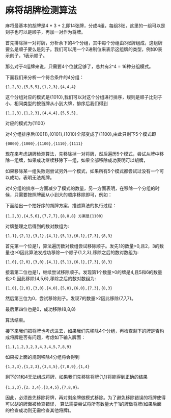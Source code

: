 # 麻将胡牌检测算法

麻将最基本的胡牌是4 * 3 + 2,即14张牌，分成4组，每组3张，这里的一组可以是刻子也可以是顺子，再加一对作为将牌。

首先排除掉一对将牌，分析余下的4个分组，其中每个分组由3张牌组成，这组牌要么是顺子要么是刻子。我们可以用一个2进制位来表示这组牌的类型，例如0表示刻子，1表示顺子。

那么对于4组牌来说，只需要4个位就足够了，总共有2^4 = 16种分组模式。

下面我们来分析一个符合条件的4分组：

	{1,2,3},{5,5,5},{1,2,3},{4,4,4}

这个分组对应的模式是{1010},我们可以对这个分组进行排序，规则是顺子比刻子小，相同类型的按首牌从小到大牌，排序后我们得到

	{1,2,3},{1,2,3},{4,4,4},{5,5,5},

对应的模式为{1100}

对4分组排序后{0011},{0101},{1010}全部变成了{1100},由此只剩下5个模式即

	{0000},{1000},{1100},{1110},{1111}

现在来考虑胡牌检测算法，先移除掉一对将牌，然后遍历5个模式，尝试从牌中移除一组牌，如果成功继续移除下一组，如果全部移除成功表明可以胡牌，

如果移除某一组失败则尝试另外一个模式，如果所有5个模式都尝试过没有一个可以成功，表明无法胡牌。

对4分组的排序一方面减少了模式的数量，另一方面表明，在移除一个分组的时候，只需要按照牌面从小到大的顺序移除即可，例如：

下面给出一个拍好序的胡牌方案，描述算法的执行过程：

	{1,2,3},{4,5,6},{7,7,7},{8,8,8} 方案是{1100}

对牌整理之后得到的数对数组为:

	{1,1},{2,1},{3,1},{4,1},{5,1},{6,1},{7,3},{8,3}

首先第一个位是1，算法遍历数对数组尝试移除顺子。发先1的数量>0,且2，3的数量也>0因此算法发成功移除一个顺子{1,2,3},移除之后的数对数组为:

	{1,0},{2,0},{3,0},{4,1},{5,1},{6,1},{7,3},{8,3}


接着第二位也是1，继续尝试移除顺子。发现第1个数量>0的牌是4,且5和6的数量也>0,因此移除{4,5,6},移除之后的数对数组为:

	{1,0},{2,0},{3,0},{4,0},{5,0},{6,0},{7,3},{8,3}

然后第三位为0，尝试移除刻子。发现7的数量>2因此移除{7,7,7}。

最后第四位也是0，成功移除{8,8,8}

算法结束。


接下来我们把将牌也考虑进去，如果我们先移除4个分组，再检查剩下的牌是否构成将牌是否有问题，考虑如下输入牌面：

	{1,1,1,2,3,2,3,4,3,4,5,7,8,9}


如果按上面的规则移除4分组将会得到

	{1,2,3},{1,2,3},{3,4,5},{7,8,9},{1,4}

剩下的1和4无法组成将牌，如果我们先移除将牌{1,1}将能得到正确的结果

	{1,2,3},{2，3,4},{3,4,5},{7,8,9}。


因此，必须首先移除将牌，再对剩余牌做模式移除。为了避免移除错误的将牌使得可以胡的牌面被检查错误，
算法需要尝试将所有数量大于1的牌做将牌(如果后面的检查成功则无需检查其他将牌)。


